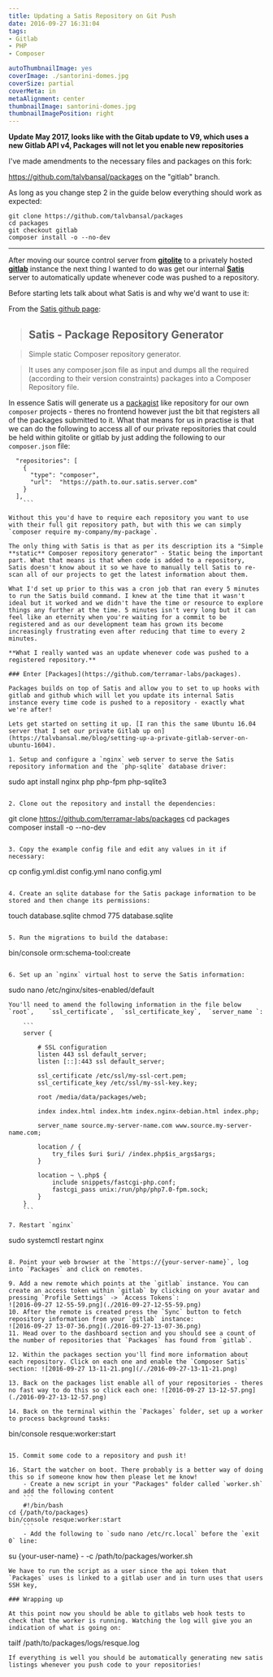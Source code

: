 ```yaml
---
title: Updating a Satis Repository on Git Push
date: 2016-09-27 16:31:04
tags:
- Gitlab
- PHP
- Composer

autoThumbnailImage: yes
coverImage: ./santorini-domes.jpg
coverSize: partial
coverMeta: in
metaAlignment: center
thumbnailImage: santorini-domes.jpg
thumbnailImagePosition: right
---
```


**Update May 2017, looks like with the Gitab update to V9, which uses a new Gitlab API v4, Packages will not let you enable new repositories**

I've made amendments to the necessary files and packages on this fork:

https://github.com/talvbansal/packages on the "gitlab" branch.

As long as you change step 2 in the guide below everything should work as expected:

```
git clone https://github.com/talvbansal/packages
cd packages
git checkout gitlab
composer install -o --no-dev
```

<hr>

After moving our source control server from **[gitolite](http://gitolite.com/gitolite/index.html)** to a privately hosted **[gitlab](https://about.gitlab.com)** instance the next thing I wanted to do was get our internal **[Satis](https://github.com/composer/satis)** server to automatically update whenever code was pushed to a repository.
<!-- more -->

Before starting lets talk about what Satis is and why we'd want to use it:

From the [Satis github page](https://github.com/composer/satis):

>## Satis - Package Repository Generator

>Simple static Composer repository generator.

>It uses any composer.json file as input and dumps all the required (according to their version constraints) packages into a Composer Repository file.

In essence Satis will generate us a [packagist](https://packagist.org/) like repository for our own `composer` projects - theres no frontend however just the bit that registers all of the packages submitted to it. What that means for us in practise is that we can do the following to access all of our private repositories that could be held within gitolite or gitlab by just adding the following to our `composer.json` file:

```
  "repositories": [
    {
      "type": "composer",
      "url":  "https://path.to.our.satis.server.com"
    }
  ],
	```
	
Without this you'd have to require each repository you want to use with their full git repository path, but with this we can simply `composer require my-company/my-package`.

The only thing with Satis is that as per its description its a "Simple **static** Composer repository generator" - Static being the important part. What that means is that when code is added to a repository, Satis doesn't know about it so we have to manually tell Satis to re-scan all of our projects to get the latest information about them.

What I'd set up prior to this was a cron job that ran every 5 minutes to run the Satis build command. I knew at the time that it wasn't ideal but it worked and we didn't have the time or resource to explore things any further at the time. 5 minutes isn't very long but it can feel like an eternity when you're waiting for a commit to be registered and as our development team has grown its become increasingly frustrating even after reducing that time to every 2 minutes.

**What I really wanted was an update whenever code was pushed to a registered repository.**

### Enter [Packages](https://github.com/terramar-labs/packages).

Packages builds on top of Satis and allow you to set to up hooks with gitlab and github which will let you update its internal Satis instance every time code is pushed to a repository - exactly what we're after!

Lets get started on setting it up. [I ran this the same Ubuntu 16.04 server that I set our private Gitlab up on](https://talvbansal.me/blog/setting-up-a-private-gitlab-server-on-ubuntu-1604).

1. Setup and configure a `nginx` web server to serve the Satis repository information and the `php-sqlite` database driver:
```
sudo apt install nginx php php-fpm php-sqlite3
```

2. Clone out the repository and install the dependencies:
```
git clone https://github.com/terramar-labs/packages
cd packages
composer install -o --no-dev
```

3. Copy the example config file and edit any values in it if necessary:
```
cp config.yml.dist config.yml
nano config.yml
```

4. Create an sqlite database for the Satis package information to be stored and then change its permissions:
```
touch database.sqlite
chmod 775 database.sqlite
```

5. Run the migrations to build the database:
```
bin/console orm:schema-tool:create
```

6. Set up an `nginx` virtual host to serve the Satis information:
```
sudo nano /etc/nginx/sites-enabled/default
```
You'll need to amend the following information in the file below `root`,	`ssl_certificate`,	`ssl_certificate_key`,	`server_name `:
	
	```
	server {

		# SSL configuration
		listen 443 ssl default_server;
		listen [::]:443 ssl default_server;

		ssl_certificate /etc/ssl/my-ssl-cert.pem;
		ssl_certificate_key /etc/ssl/my-ssl-key.key;

		root /media/data/packages/web;

		index index.html index.htm index.nginx-debian.html index.php;

		server_name source.my-server-name.com www.source.my-server-name.com;

		location / {
			try_files $uri $uri/ /index.php$is_args$args;
		}

		location ~ \.php$ {
			include snippets/fastcgi-php.conf;
			fastcgi_pass unix:/run/php/php7.0-fpm.sock;
		}
	}
	```

7. Restart `nginx` 
```
sudo systemctl restart nginx
```

8. Point your web browser at the `https://{your-server-name}`, log into `Packages` and click on remotes.

9. Add a new remote which points at the `gitlab` instance. You can create an access token within `gitlab` by clicking on your avatar and pressing `Profile Settings` -> `Access Tokens`: 
![2016-09-27 12-55-59.png](./2016-09-27-12-55-59.png)
10. After the remote is created press the `Sync` button to fetch repository information from your `gitlab` instance: 
![2016-09-27 13-07-36.png](./2016-09-27-13-07-36.png)
11. Head over to the dashboard section and you should see a count of the number of repositories that `Packages` has found from `gitlab`.

12. Within the packages section you'll find more information about each repository. Click on each one and enable the `Composer Satis` section: ![2016-09-27 13-11-21.png](/./2016-09-27-13-11-21.png)

13. Back on the packages list enable all of your repositories - theres no fast way to do this so click each one: ![2016-09-27 13-12-57.png](./2016-09-27-13-12-57.png)

14. Back on the terminal within the `Packages` folder, set up a worker to process background tasks:
```
bin/console resque:worker:start
```

15. Commit some code to a repository and push it!

16. Start the watcher on boot. There probably is a better way of doing this so if someone know how then please let me know!
	- Create a new script in your "Packages" folder called `worker.sh` and add the following content
	```
	#!/bin/bash
cd {/path/to/packages}
bin/console resque:worker:start
	```
	- Add the following to `sudo nano /etc/rc.local` before the `exit 0` line:
```
su {your-user-name} - -c /path/to/packages/worker.sh
```
We have to run the script as a user since the api token that `Packages` uses is linked to a gitlab user and in turn uses that users SSH key,

### Wrapping up

At this point now you should be able to gitlabs web hook tests to check that the worker is running. Watching the log will give you an indication of what is going on:
```
tailf /path/to/packages/logs/resque.log
```
If everything is well you should be automatically generating new satis listings whenever you push code to your repositories!